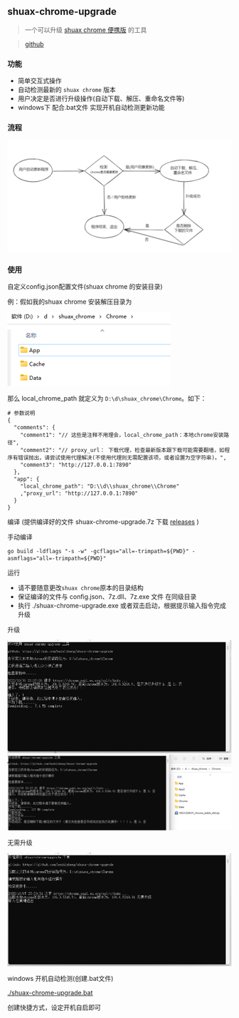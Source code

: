 ## shuax-chrome-upgrade

> 一个可以升级 [shuax chrome 便携版](https://shuax.com/project/chrome/)  的工具

> [github](https://github.com/hezhizheng/shuax-chrome-upgrade)

### 功能
- 简单交互式操作
- 自动检测最新的 `shuax chrome` 版本
- 用户决定是否进行升级操作(自动下载、解压、重命名文件等)
- windows下 配合.bat文件 实现开机自动检测更新功能

### 流程
![free-pic](./images/1.png)


### 使用
自定义config.json配置文件(shuax chrome 的安装目录)

例：假如我的shuax chrome 安装解压目录为

![free-pic](./images/2.png)

那么 local_chrome_path 就定义为 `D:\d\shuax_chrome\Chrome`。如下：
```
# 参数说明
{
  "comments": {
    "comment1": "// 这些是注释不用理会，local_chrome_path：本地chrome安装路径",
    "comment2": "// proxy_url： 下载代理，检查最新版本跟下载可能需要翻墙，如程序有错误抛出，请尝试使用代理解决(不使用代理则无需配置该项，或者设置为空字符串)。",
    "comment3": "http://127.0.0.1:7890"
  },
  "app": {
    "local_chrome_path": "D:\\d\\shuax_chrome\\Chrome"
    ,"proxy_url": "http://127.0.0.1:7890"
  }
}
```

编译 (提供编译好的文件 shuax-chrome-upgrade.7z
下载 [releases](https://github.com/hezhizheng/shuax-chrome-upgrade/releases) )

手动编译
```
go build -ldflags "-s -w" -gcflags="all=-trimpath=${PWD}" -asmflags="all=-trimpath=${PWD}"
```

运行
- 请不要随意更改`shuax chrome`原本的目录结构
- 保证编译的文件与 config.json、7z.dll、7z.exe 文件 在同级目录
- 执行 ./shuax-chrome-upgrade.exe 或者双击启动，根据提示输入指令完成升级

升级

![free-pic](./images/4.png)
![free-pic](./images/6.png)


无需升级

![free-pic](./images/3.png)

windows 开机自动检测(创建.bat文件)

[./shuax-chrome-upgrade.bat](./shuax-chrome-upgrade.bat)

创建快捷方式，设定开机自启即可